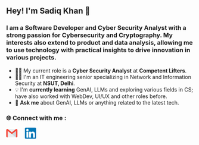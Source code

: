 ## Hey! I'm Sadiq Khan 👋 
### I am a Software Developer and Cyber Security Analyst with a strong passion for Cybersecurity and Cryptography. My interests also extend to product and data analysis, allowing me to use technology with practical insights to drive innovation in various projects.
- 👨‍💻 My current role is a **Cyber Security Analyst** at **Competent Lifters**.
- 👨‍🎓 I'm an IT engineering senior specializing in Network and Information Security at **NSUT, Delhi**.
- 💡 I'm **currently learning** GenAI, LLMs and exploring various fields in CS; have also worked with WebDev, UI/UX and other roles before.
- 💬 **Ask me** about GenAI, LLMs or anything related to the latest tech.

### 🌐 Connect with me : 
 <a href="mailto:sadiqkhan795@gmail.com"><img src="https://github.com/deut-erium/deut-erium/blob/master/assets/gmail.svg" width="30px" alt="mail"></a> &nbsp; &nbsp;
  <a href="https://www.linkedin.com/in/sadiqkhzn/" target="_blank"><img src="https://github.com/deut-erium/deut-erium/blob/master/assets/linkedin.svg" width="30px" alt="LinkedIn"></a> &nbsp; &nbsp;
